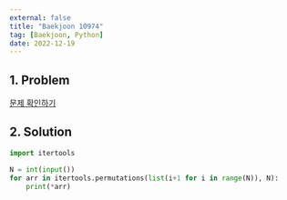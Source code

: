 ```yaml
---
external: false
title: "Baekjoon 10974"
tag: [Baekjoon, Python]
date: 2022-12-19
---
```


## 1. Problem

[문제 확인하기](https://www.acmicpc.net/problem/10974)

## 2. Solution

```python
import itertools

N = int(input())
for arr in itertools.permutations(list(i+1 for i in range(N)), N):
    print(*arr)
```
